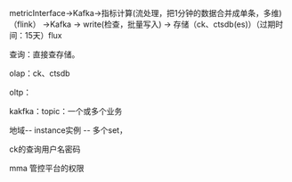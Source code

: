 metricInterface->Kafka->指标计算(流处理，把1分钟的数据合并成单条，多维)（flink） ->Kafka -> write(检查，批量写入) -> 存储（ck、ctsdb(es)）（过期时间：15天）flux 

查询：直接查存储。

olap：ck、ctsdb 

oltp：

kakfka：topic：一个或多个业务

地域-- instance实例 -- 多个set，

ck的查询用户名密码

mma 管控平台的权限
